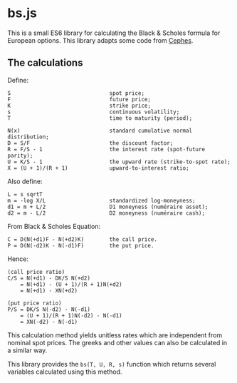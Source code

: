 # bs.js

This is a small ES6 library for calculating the Black & Scholes formula for
European options. This library adapts some code from [Cephes](https://github.com/jeremybarnes/cephes).

## The calculations

Define:

	S                               spot price;
	F                               future price;
	K                               strike price;
	s                               continuous volatility;
	T                               time to maturity (period);

	N(x)                            standard cumulative normal distribution;
	D = S/F                         the discount factor;
	R = F/S - 1                     the interest rate (spot-future parity);
	U = K/S - 1                     the upward rate (strike-to-spot rate);
	X = (U + 1)/(R + 1)             upward-to-interest ratio;

Also define:

	L = s sqrtT
	m = -log X/L                    standardized log-moneyness;
	d1 = m + L/2                    D1 moneyness (numéraire asset);
	d2 = m - L/2                    D2 moneyness (numéraire cash);

From Black & Scholes Equation:

	C = D(N(+d1)F - N(+d2)K)        the call price.
	P = D(N(-d2)K - N(-d1)F)        the put price.

Hence:

	(call price ratio)
	C/S = N(+d1) - DK/S N(+d2)
	    = N(+d1) - (U + 1)/(R + 1)N(+d2)
	    = N(+d1) - XN(+d2)

	(put price ratio)
	P/S = DK/S N(-d2) - N(-d1)
	    = (U + 1)/(R + 1)N(-d2) - N(-d1)
	    = XN(-d2) - N(-d1)

This calculation method yields unitless rates which are independent from nominal
spot prices. The greeks and other values can also be calculated in a similar
way.

This library provides the `bs(T, U, R, s)` function which returns several
variables calculated using this method.
